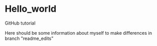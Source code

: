 # Hello_world
GitHub tutorial

Here should be some information about myself to make differences in branch "readme_edits"
